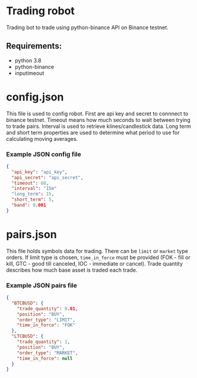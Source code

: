 # Trading robot

Trading bot to trade using python-binance API on Binance testnet.

## Requirements:
* python 3.8
* python-binance
* inputimeout

# config.json

This file is used to config robot. First are api key and secret to connnect to binance testnet. Timeout means how much seconds to wait between trying to trade pairs. Interval is used to retrieve klines/candlestick data. Long term and short term properties are used to determine what period to use for calculating moving averages.

### Example JSON config file

```JSON
{
  "api_key": "api_key",
  "api_secret": "api_secret",
  "timeout": 60,
  "interval": "15m"
  "long_term": 15,
  "short_term": 5,
  "band": 0.001
}
```
# pairs.json

This file holds symbols data for trading. There can be `limit` or `market` type orders. If limit type is chosen, `time_in_force` must be provided (FOK - fill or kill, GTC - good till canceled, IOC - immediate or cancel). Trade quantity describes how much base asset is traded each trade.

### Example JSON pairs file

```JSON
{
  "BTCBUSD": {
    "trade_quantity": 0.01,
    "position": "BUY",
    "order_type": "LIMIT",
    "time_in_force": "FOK"
  },
  "LTCBUSD": {
    "trade_quantity": 1,
    "position": "BUY",
    "order_type": "MARKET",
    "time_in_force": null
  }
}
```
